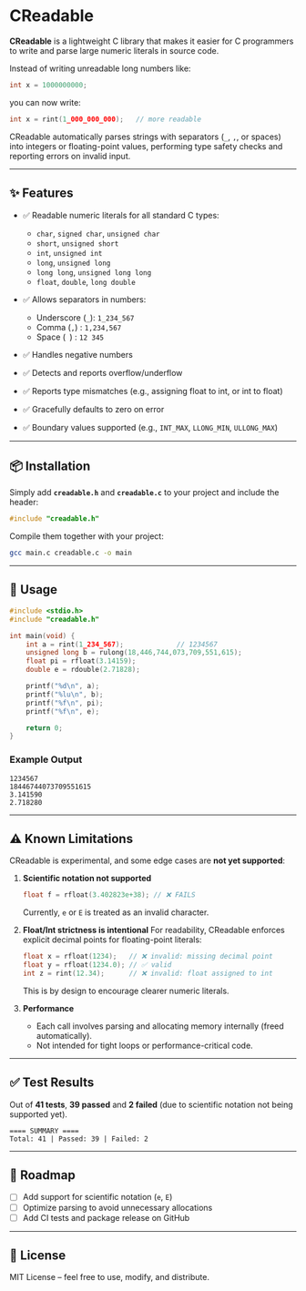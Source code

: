 # CReadable

**CReadable** is a lightweight C library that makes it easier for C programmers to write and parse large numeric literals in source code.

Instead of writing unreadable long numbers like:

```c
int x = 1000000000;
```

you can now write:

```c
int x = rint(1_000_000_000);   // more readable
```

CReadable automatically parses strings with separators (`_`, `,`, or spaces) into integers or floating-point values, performing type safety checks and reporting errors on invalid input.

---

## ✨ Features

* ✅ Readable numeric literals for all standard C types:

  * `char`, `signed char`, `unsigned char`
  * `short`, `unsigned short`
  * `int`, `unsigned int`
  * `long`, `unsigned long`
  * `long long`, `unsigned long long`
  * `float`, `double`, `long double`
* ✅ Allows separators in numbers:

  * Underscore (`_`): `1_234_567`
  * Comma (`,`) : `1,234,567`
  * Space (` `) : `12 345`
* ✅ Handles negative numbers
* ✅ Detects and reports overflow/underflow
* ✅ Reports type mismatches (e.g., assigning float to int, or int to float)
* ✅ Gracefully defaults to zero on error
* ✅ Boundary values supported (e.g., `INT_MAX`, `LLONG_MIN`, `ULLONG_MAX`)

---

## 📦 Installation

Simply add **`creadable.h`** and **`creadable.c`** to your project and include the header:

```c
#include "creadable.h"
```

Compile them together with your project:

```bash
gcc main.c creadable.c -o main
```

---

## 🚀 Usage

```c
#include <stdio.h>
#include "creadable.h"

int main(void) {
    int a = rint(1_234_567);             // 1234567
    unsigned long b = rulong(18,446,744,073,709,551,615);
    float pi = rfloat(3.14159);
    double e = rdouble(2.71828);

    printf("%d\n", a);
    printf("%lu\n", b);
    printf("%f\n", pi);
    printf("%f\n", e);

    return 0;
}
```

### Example Output

```
1234567
18446744073709551615
3.141590
2.718280
```

---

## ⚠️ Known Limitations

CReadable is experimental, and some edge cases are **not yet supported**:

1. **Scientific notation not supported**

   ```c
   float f = rfloat(3.402823e+38); // ❌ FAILS
   ```

   Currently, `e` or `E` is treated as an invalid character.

2. **Float/Int strictness is intentional**
   For readability, CReadable enforces explicit decimal points for floating-point literals:

   ```c
   float x = rfloat(1234);   // ❌ invalid: missing decimal point
   float y = rfloat(1234.0); // ✅ valid
   int z = rint(12.34);      // ❌ invalid: float assigned to int
   ```

   This is by design to encourage clearer numeric literals.

3. **Performance**

   * Each call involves parsing and allocating memory internally (freed automatically).
   * Not intended for tight loops or performance-critical code.

---

## ✅ Test Results

Out of **41 tests**, **39 passed** and **2 failed** (due to scientific notation not being supported yet).

```
==== SUMMARY ====
Total: 41 | Passed: 39 | Failed: 2
```

---

## 🔮 Roadmap

* [ ] Add support for scientific notation (`e`, `E`)
* [ ] Optimize parsing to avoid unnecessary allocations
* [ ] Add CI tests and package release on GitHub

---

## 📜 License

MIT License – feel free to use, modify, and distribute.
